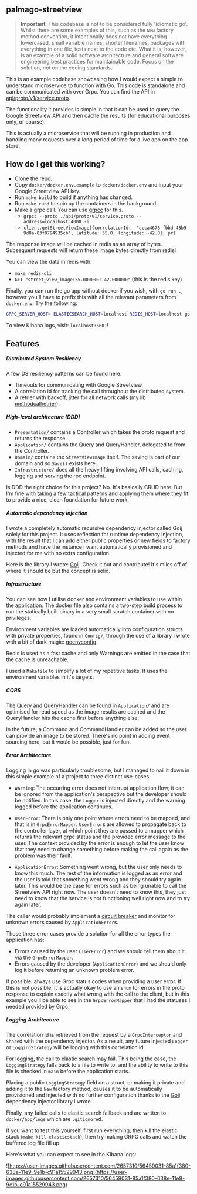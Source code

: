 palmago-streetview
---

> **Important**: This codebase is not to be considered fully 'idiomatic go'. Whilst there are some examples of this,
such as the `New` factory method convention, it intentionally does not have everything lowercased, small variable names, 
shorter filenames, packages with everything in one file, tests next to the code etc. What it is, however, is an example 
of a solid software architecture and general software engineering best practices for maintainable code. Focus on the
solution, not on the coding standards.

This is an example codebase showcasing how I would expect a simple to understand microservice to function with Go. This
code is standalone and can be communicated with over Grpc. You can find the API in 
[api/proto/v1/service.proto](./api/proto/v1/service.proto).

The functionality it provides is simple in that it can be used to query the Google Streetview API and then cache the
results (for educational purposes only, of course).

This is actually a microservice that will be running in production and handling many requests over a long period of
time for a live app on the app store.

## How do I get this working?

- Clone the repo.
- Copy `docker/docker.env.example` to `docker/docker.env` and input your Google Streetview API key.
- Run `make build` to build if anything has changed.
- Run `make rund` to spin up the containers in the background.
- Make a grpc call. You can use [grpcc](https://github.com/njpatel/grpcc) for this.
    - `grpcc --proto ./api/proto/v1/service.proto --address=localhost:4000 -i`
    - `client.getStreetViewImage({correlationId:  "acca4678-fbbd-43b9-9d8a-83f8794935cb", latitude: 55.0, longitude: -42.0}, pr)`
    
The response image will be cached in redis as an array of bytes. Subsequent requests will return these image bytes 
directly from redis! 

You can view the data in redis with:

- `make redis-cli`
- `GET "street_view_image:55.000000:-42.000000"` (this is the redis key)

Finally, you can run the go app without docker if you wish, with `go run .`, however you'll have to prefix this with all
the relevant parameters from `docker.env`. Try the following:

```bash
GRPC_SERVER_HOST= ELASTICSEARCH_HOST=localhost REDIS_HOST=localhost go run .
```

To view Kibana logs, visit: `localhost:5601`!

## Features

##### Distributed System Resiliency

A few DS resiliency patterns can be found here.

- Timeouts for communicating with Google Streetview.
- A correlation id for tracking the call throughout the distributed system.
- A retrier with backoff, jitter for all network calls (my lib [methodcallretrier](http://github.com/j7mbo/methodcallretrier)). 

##### High-level architecture (DDD)

- `Presentation/` contains a Controller which takes the proto request and returns the response.
- `Application/` contains the Query and QueryHandler, delegated to from the Controller.
- `Domain/` contains the `StreetViewImage` itself. The saving is part of our domain and so `Save()` exists here.
- `Infrastructure/` does all the heavy lifting involving API calls, caching, logging and serving the rpc endpoint.

Is DDD the right choice for this project? No. It's basically CRUD here. But I'm fine with taking a few tactical patterns
and applying them where they fit to provide a nice, clean foundation for future work.

##### Automatic dependency injection

I wrote a completely automatic recursive dependency injector called Goij solely for this project. It uses reflection for
runtime dependency injection, with the result that I can add either public properties or new fields to factory methods 
and have the instance I want automatically provisioned and injected for me with no extra configuration.

Here is the library I wrote: [Goij](http://github.com/j7mbo/goij). Check it out and contribute! It's miles off of where it
should be but the concept is solid.

##### Infrastructure

You can see how I utilise docker and environment variables to use within the application. The docker file also contains
a two-step build process to run the statically built binary in a very small scratch container with no privileges.

Environment variables are loaded automatically into configuration structs with private properties, found in `Config/`, 
through the use of a library I wrote with a bit of dark magic: [goenvconfig](http://github.com/j7mbo/goenvconfig).

Redis is used as a fast cache and only Warnings are emitted in the case that the cache is unreachable.

I used a `Makefile` to simplify a lot of my repetitive tasks. It uses the environment variables in it's targets.

##### CQRS

The Query and QueryHandler can be found in `Application/` and are optimised for read speed as the image results are
cached and the QueryHandler hits the cache first before anything else.

In the future, a Command and CommandHandler can be added so the user can provide an image to be stored. There's no point
in adding event sourcing here, but it would be possible, just for fun.

##### Error Architecture

Logging in go was particularly troublesome, but I managed to nail it down in this simple example of a project to three
distinct use-cases:

- `Warning`: The occurring error does not interrupt application flow; it can be ignored from the application's
perspective but the developer should be notified. In this case, the `Logger` is injected directly and the warning logged
before the application continues. 

- `UserError`: There is only one point where errors need to be mapped, and that is in `GrpcErrorMapper`. `UserError`s
are allowed to propagate back to the controller layer, at which point they are passed to a mapper which returns the
relevant grpc status and the provided error message to the user. The context provided by the error is enough to let the
user know that they need to change something before making the call again as the problem was their fault.

- `ApplicationError`: Something went wrong, but the user only needs to know this much. The rest of the information is
logged as an error and the user is told that something went wrong and they should try again later. This would be the
case for errors such as being unable to call the Streetview API right now. The user doesn't need to know this, they just
need to know that the service is not functioning well right now and to try again later.

The caller would probably implement a [circuit breaker](https://martinfowler.com/bliki/CircuitBreaker.html) and monitor
for unknown errors caused by `ApplicationError`s.

Those three error cases provide a solution for all the error types the application has:

- Errors caused by the user (`UserError`) and we should tell them about it via the `GrpcErrorMapper`.
- Errors caused by the developer (`ApplicationError`) and we should only log it before returning an unknown problem 
error.

If possible, always use Grpc status codes when providing a user error. If this is not possible, it is actually okay to
use an `enum` for errors in the proto response to explain exactly what wrong with the call to the client, but in this
example you'll be able to see in the `GrpcErrorMapper` that I had the statuses I needed provided by Grpc.

##### Logging Architecture

The correlation id is retrieved from the request by a `GrpcInterceptor` and `Share`d with the dependency injector. As a
result, any future injected `Logger` or `LoggingStrategy` will be logging with this correlation id.

For logging, the call to elastic search may fail. This being the case, the `LoggingStrategy` falls back to a file to
write to, and the ability to write to this file is checked in `main` before the application starts.

Placing a public `LoggingStrategy` field on a struct, or making it private and adding it to the `New` factory method, 
causes it to be automatically provisioned and injected with no further configuration thanks to the 
[Goij](http://github.com/j7mbo/goij) dependency injector library I wrote.

Finally, any failed calls to elastic search fallback and are written to `docker/app/logs` which are `.gitignore`d.

If you want to test this yourself, first run everything, then kill the elastic stack (`make kill-elasticstack`), then 
try making GRPC calls and watch the buffered log file fill up.

Here's what you can expect to see in the Kibana logs:

![https://user-images.githubusercontent.com/2657310/56459031-85a1f380-638e-11e9-9e1b-c91a15529943.png](https://user-images.githubusercontent.com/2657310/56459031-85a1f380-638e-11e9-9e1b-c91a15529943.png)
